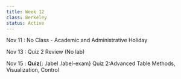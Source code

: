 ```yaml
---
title: Week 12 
class: Berkeley
status: Active
---
```


Nov 11
: No Class - Academic and Administrative Holiday

Nov 13
: Quiz 2 Review (No lab)

Nov 15
: **Quiz**{: .label .label-exam} Quiz 2:Advanced Table Methods, Visualization, Control 
